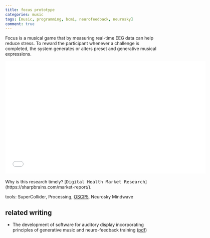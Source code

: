 ```yaml
---
title: focus prototype
categories: music
tags: [music, programming, bcmi, neurofeedback, neurosky]
comment: true
---
```

Focus is a musical game that by measuring real-time EEG data can help reduce stress. To reward the participant whenever a challenge is completed, the system generates or alters preset and generative musical expressions.

<iframe src="//fast.wistia.net/embed/playlists/8x4x7lxq09?media_0_0%5BautoPlay%5D=false&media_0_0%5BcontrolsVisibleOnLoad%5D=false&theme=tab&version=v1&videoOptions%5BautoPlay%5D=true&videoOptions%5BvideoHeight%5D=360&videoOptions%5BvideoWidth%5D=640&videoOptions%5BvolumeControl%5D=true" allowtransparency="true" frameborder="0" scrolling="no" class="wistia_playlist" name="wistia_playlist" allowfullscreen mozallowfullscreen webkitallowfullscreen oallowfullscreen msallowfullscreen width="640" height="360"></iframe>
<br><br>
Why is this research timely? [<kbd>Digital Health Market Research</kbd>](https://sharpbrains.com/market-report/).

tools: SuperCollider, Processing, [OSCP5](http://www.sojamo.de/libraries/oscP5/), Neurosky Mindwave
<br>

## related writing

* The development of software for auditory display incorporating principles of
generative music and neuro-feedback training (<a href="/../assets/doc/K_Hofstadter_2013_the_development_of_software_for_auditory_display_incorporating_principles_of_generative_music_and_neuro-feedback_training.pdf">pdf</a>)
